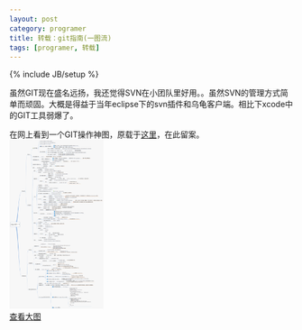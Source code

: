 ```yaml
---
layout: post
category: programer
title: 转载：git指南(一图流)
tags: [programer, 转载]
---
```

{% include JB/setup %}

虽然GIT现在盛名远扬，我还觉得SVN在小团队里好用。。虽然SVN的管理方式简单而顽固。大概是得益于当年eclipse下的svn插件和乌龟客户端。相比下xcode中的GIT工具弱爆了。<br/>

在网上看到一个GIT操作神图，原载于[这里](http://www.cnblogs.com/1-2-3/archive/2010/07/18/git-commands.html)，在此留案。<br/>
<img src="/images/post/2013-02-03-git/git.png" alt="git指南" height="300"/>
<br/>
[查看大图](/images/post/2013-02-03-git/git.png)
